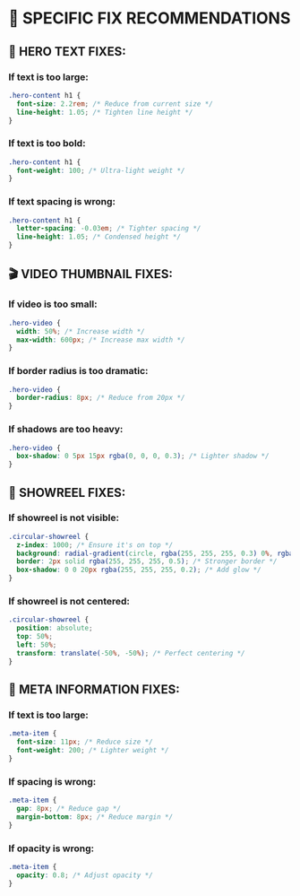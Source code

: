 
# 🔧 SPECIFIC FIX RECOMMENDATIONS

## 📝 HERO TEXT FIXES:

### If text is too large:
```css
.hero-content h1 {
  font-size: 2.2rem; /* Reduce from current size */
  line-height: 1.05; /* Tighten line height */
}
```

### If text is too bold:
```css
.hero-content h1 {
  font-weight: 100; /* Ultra-light weight */
}
```

### If text spacing is wrong:
```css
.hero-content h1 {
  letter-spacing: -0.03em; /* Tighter spacing */
  line-height: 1.05; /* Condensed height */
}
```

## 🎬 VIDEO THUMBNAIL FIXES:

### If video is too small:
```css
.hero-video {
  width: 50%; /* Increase width */
  max-width: 600px; /* Increase max width */
}
```

### If border radius is too dramatic:
```css
.hero-video {
  border-radius: 8px; /* Reduce from 20px */
}
```

### If shadows are too heavy:
```css
.hero-video {
  box-shadow: 0 5px 15px rgba(0, 0, 0, 0.3); /* Lighter shadow */
}
```

## 🎯 SHOWREEL FIXES:

### If showreel is not visible:
```css
.circular-showreel {
  z-index: 1000; /* Ensure it's on top */
  background: radial-gradient(circle, rgba(255, 255, 255, 0.3) 0%, rgba(255, 255, 255, 0.1) 50%, transparent 70%);
  border: 2px solid rgba(255, 255, 255, 0.5); /* Stronger border */
  box-shadow: 0 0 20px rgba(255, 255, 255, 0.2); /* Add glow */
}
```

### If showreel is not centered:
```css
.circular-showreel {
  position: absolute;
  top: 50%;
  left: 50%;
  transform: translate(-50%, -50%); /* Perfect centering */
}
```

## 📍 META INFORMATION FIXES:

### If text is too large:
```css
.meta-item {
  font-size: 11px; /* Reduce size */
  font-weight: 200; /* Lighter weight */
}
```

### If spacing is wrong:
```css
.meta-item {
  gap: 8px; /* Reduce gap */
  margin-bottom: 8px; /* Reduce margin */
}
```

### If opacity is wrong:
```css
.meta-item {
  opacity: 0.8; /* Adjust opacity */
}
```
